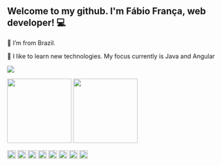 ## Welcome to my github. I'm Fábio França, web developer! 💻

🏡 I’m from Brazil.

📑 I like to learn new technologies. My focus currently is Java and Angular

<a href="https://www.linkedin.com/in/f%C3%A1bio-fran%C3%A7a-019a2b200" target="_blank"><img src="https://img.shields.io/badge/-LinkedIn-%230077B5?style=for-the-badge&logo=linkedin&logoColor=white" target="_blank"></a>
  
<code><img height="150" src="https://github-readme-stats.vercel.app/api?username=fabio-franca&layout=compact&langs_count=7&theme=dracula"></code>
<code><img height="150" src="https://github-readme-stats.vercel.app/api/top-langs/?username=fabio-franca&layout=compact&langs_count=7&theme=dracula"></code>

<code><img height="20" src="https://img.shields.io/badge/HTML5-E34F26?style=for-the-badge&logo=html5&logoColor=white"></code>
<code><img height="20" src="https://img.shields.io/badge/CSS3-1572B6?style=for-the-badge&logo=css3&logoColor=white"></code>
<code><img height="20" src="https://img.shields.io/badge/Bootstrap-563D7C?style=for-the-badge&logo=bootstrap&logoColor=white"></code>
<code><img height="20" src="https://img.shields.io/badge/JavaScript-323330?style=for-the-badge&logo=javascript&logoColor=F7DF1E"></code>
<code><img height="20" src="https://img.shields.io/badge/Java-ED8B00?style=for-the-badge&logo=java&logoColor=white"></code>
<code><img height="20" src="https://img.shields.io/badge/Spring-6DB33F?style=for-the-badge&logo=spring&logoColor=white"></code>
<code><img height="20" src="https://img.shields.io/badge/Angular-DD0031?style=for-the-badge&logo=angular&logoColor=white"></code>
<code><img height="20" src="https://img.shields.io/badge/Delphi-B22222?style=for-the-badge&logo=delphi&logoColor=white"></code>


